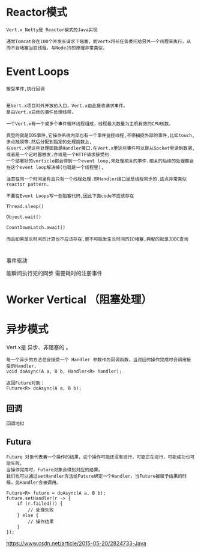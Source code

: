 

# Reactor模式

    Vert.x Netty是 Reactor模式的Java实现
    
    通常Tomcat会在100个并发长请求下堵塞，而Vertx将长任务委托给另外一个线程来执行，从而不会堵塞当前线程，与NodeJS的原理非常类似，

# Event Loops

    接受事件,执行回调
    

    是Vert.x项目对外开放的入口，Vert.x由此接收请求事件。
    是由Vert.x启动的事件处理线程，
    
    一个Vert.x有一个或多个事件循环线程组成，线程最大数量为主机有效的CPU核数。

    典型的就是IOS事件,它操作系统内部也有一个事件监控线程,不停捕捉外部的事件,比如touch,多点触摸等.然后分配到指定的处理函数上,
    在vert.x里这些处理函数是Handler接口.在Vert.x里这些事件可以是从Socket里读到数据,或者是一个定时器触发,亦或是一个HTTP请求接受到.
    一个部署好的verticle都会得到一个event loop,来处理相关的事件.相关的后续的处理都会在这个event loop解决掉(也就是一个线程里),
    
    注意在同一个时间里有且只有一个线程处理.即Handler接口里是线程同步的.这点非常类似 reactor pattern.

    不要在Event Loops写一些阻塞代码,因此下面code不应该存在
    
    Thread.sleep()
    
    Object.wait()
    
    CountDownLatch.await()
    
    而且如果是长时间的计算也不应该存在.更不可能发生长时间的IO堵塞,典型的就是JDBC查询
  
#
 
 事件驱动
 
 能瞬间执行完的同步
 需要耗时的注册事件    
    
#  Worker Vertical （阻塞处理）



# 异步模式

Vert.x是 异步、非阻塞的 。


    每一个异步的方法总会接受一个 Handler 参数作为回调函数，当对应的操作完成时会调用接受的Handler，
    void doAsync(A a, B b, Handler<R> handler);
    
    返回Future对象：
    Future<R> doAsync(A a, B b);
## 回调

    回调地狱

## Futura

    Future 对象代表着一个操作的结果，这个操作可能还没有进行，可能正在进行，可能成功也可能失败。
    当操作完成时，Future对象会得到对应的结果。
    我们也可以通过setHandler方法给Future绑定一个Handler，当Future被赋予结果的时候，此Handler会被调用。
    
    Future<R> future = doAsync(A a, B b);
    future.setHandler(r -> {
        if (r.failed()) {
            // 处理失败
        } else {
            // 操作结果
        }
    });


https://www.csdn.net/article/2015-05-20/2824733-Java